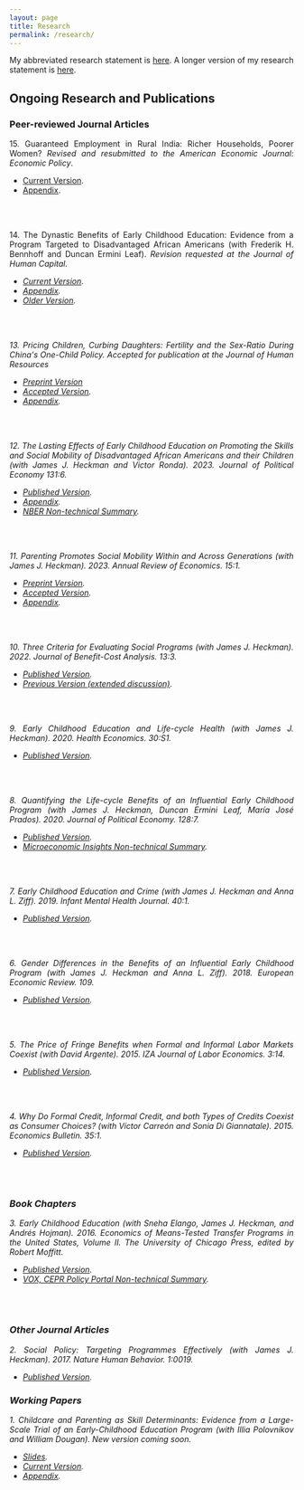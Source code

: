 ```yaml
---
layout: page
title: Research
permalink: /research/
---
```

<style>body {text-align: justify}</style>
My abbreviated research statement is <a href="https://www.dropbox.com/s/j2zh6xceq8myhmd/garcia_abbreviatedresearchstatement.pdf?dl=0">here</a>. A longer version of my research statement is <a href="https://www.dropbox.com/s/y5t4vmygyujbtpd/garcia_researchstatement.pdf?dl=0">here</a>.
<br/>

## Ongoing Research and Publications
### Peer-reviewed Journal Articles

15\. Guaranteed Employment in Rural India: Richer Households, Poorer Women? <em>Revised and resubmitted to the American Economic Journal: Economic Policy</em>. 
* [Current Version](https://www.dropbox.com/s/0on13notpwx06qo/gem_paper_04-12-2023b_jlg.pdf?dl=0).
* [Appendix](https://www.dropbox.com/s/yo4zctf9ki5j7i7/gem_appendix_04-12-2023a_jlg.pdf?dl=0).
<br/>
<br/>

14\. The Dynastic Benefits of Early Childhood Education: Evidence from a Program Targeted to Disadvantaged African Americans (with Frederik H. Bennhoff and Duncan Ermini Leaf). <em>Revision requested at the Journal of Human Capital<em>.
* [Current Version](https://www.dropbox.com/s/br5u8kqbkwd51lw/perrycba_paper_2022-12-21a_jlg.pdf?dl=0).
* [Appendix](https://www.dropbox.com/s/zuqkw02r5pfwz2o/perrycba_appendix_2022-09-06a_jlg.pdf?dl=0).
* [Older Version](https://www.dropbox.com/s/6brsiqua5eifvg6/w29004.pdf?dl=0).
<br/>
<br/>

13\. Pricing Children, Curbing Daughters: Fertility and the Sex-Ratio During China's One-Child Policy. <em>Accepted for publication at the Journal of Human Resources</em>
* [Preprint Version](http://jhr.uwpress.org/content/early/2022/03/31/jhr.0820-11118R1.full.pdf+html)
* [Accepted Version](https://www.dropbox.com/s/19rvs85us3fssyj/pricingchildren_paper_02252022a_jlg.pdf?dl=0). 
* [Appendix](https://www.dropbox.com/s/lunjmsbd6bjgspi/pricingchildren_appendix_02252022a_jlg.pdf?dl=0).
<br/>
<br/>

12\. The Lasting Effects of Early Childhood Education on Promoting the Skills and Social Mobility of Disadvantaged African Americans and their Children (with James J. Heckman and Victor Ronda). 2023. <em>Journal of Political Economy</em> 131:6.
* [Published Version](https://www.dropbox.com/s/q9ef27a35xfkpuy/722936.pdf?dl=0).
* [Appendix](https://www.dropbox.com/s/vor0ypc15d6oa7c/perrysecondgen_appendix_08-26-2022a_jlg.pdf?dl=0).
* [NBER Non-technical Summary](https://www.nber.org/digest-202110/intergenerational-impacts-perry-preschool-project).
<br/>
<br/>

11\. Parenting Promotes Social Mobility Within and Across Generations (with James J. Heckman). 2023. <em>Annual Review of Economics</em>. 15:1.
* [Preprint Version](https://www.annualreviews.org/doi/abs/10.1146/annurev-economics-021423-031905).
* [Accepted Version](https://www.dropbox.com/s/oq9y383q968vn1w/arpaper_02-14-2023b_jlg.pdf?dl=0).
* [Appendix](https://www.dropbox.com/s/j279auh3i4pb642/arpaper_appendix_02-14-2023a_jlg.pdf?dl=0).
<br/>
<br/>

10\. Three Criteria for Evaluating Social Programs (with James J. Heckman). 2022. <em>Journal of Benefit-Cost Analysis</em>. 13:3.
* [Published Version](https://www.dropbox.com/s/j6tjzm0iarupldt/three-criteria-for-evaluating-social-programs.pdf?dl=0).
* [Previous Version (extended discussion)](https://www.dropbox.com/s/fmzlaftadxmkb7z/w30005.pdf?dl=0).
<br/>
<br/>

9\. Early Childhood Education and Life-cycle Health (with James J. Heckman). 2020. <em>Health Economics</em>. 30:S1.
* [Published Version](https://www.dropbox.com/s/viq16eci1e0kxkn/healtheconomics.pdf?dl=0).
<br/>
<br/>

8\. Quantifying the Life-cycle Benefits of an Influential Early Childhood Program (with James J. Heckman, Duncan Ermini Leaf, María José Prados). 2020. <em>Journal of Political Economy</em>. 128:7.
* [Published Version](https://www.dropbox.com/s/1yinom4vsgl3afc/705718.pdf?dl=0). 
* [Microeconomic Insights Non-technical Summary](https://microeconomicinsights.org/life-cycle-benefits-of-early-childhood-programs-evidence-from-an-influential-early-childhood-program/).
<br/>
<br/>

7\. Early Childhood Education and Crime (with James J. Heckman and Anna L. Ziff). 2019. <em>Infant Mental Health Journal</em>. 40:1.
* [Published Version](https://www.dropbox.com/s/g20mp915abtldpl/earlyandcrime.pdf?dl=0).
<br/>
<br/>

6\. Gender Differences in the Benefits of an Influential Early Childhood Program (with James J. Heckman and Anna L. Ziff). 2018. <em>European Economic Review</em>. 109.
* [Published Version](https://www.dropbox.com/s/q6mowvkjpz1us5h/1-s2.0-S0014292118300953-main.pdf?dl=0).
<br/>
<br/>

5\. The Price of Fringe Benefits when Formal and Informal Labor Markets Coexist (with David Argente). 2015. <em>IZA Journal of Labor Economics</em>. 3:14.
* [Published Version](https://www.dropbox.com/s/11lazt40lqi80wl/s40172-014-0014-0.pdf?dl=0).
<br/>
<br/>

4\. Why Do Formal Credit, Informal Credit, and both Types of Credits Coexist as Consumer Choices? (with Víctor Carreón and Sonia Di Giannatale). 2015. <em>Economics Bulletin</em>. 35:1.
* [Published Version](https://www.dropbox.com/s/zjffr0busvzl8n9/EB-15-V35-I1-P10.pdf?dl=0).
<br/>
<br/>

### Book Chapters
3\. Early Childhood Education (with Sneha Elango, James J. Heckman, and Andrés Hojman). 2016. <em>Economics of Means-Tested Transfer Programs in the United States, Volume II</em>. The University of Chicago Press, edited by Robert Moffitt.
* [Published Version](https://www.dropbox.com/s/u60uewgz4asd5os/c13489.pdf?dl=0).
* [VOX, CEPR Policy Portal Non-technical Summary](https://voxeu.org/article/early-childhood-education-and-social-mobility).
<br/>
<br/>

### Other Journal Articles
2\. Social Policy: Targeting Programmes Effectively (with James J. Heckman). 2017. <em>Nature Human Behavior</em>. 1:0019.
* [Published Version](https://www.dropbox.com/s/8rktlxe288yrr2t/s41562-016-0019.pdf?dl=0).

### Working Papers 

1\. Childcare and Parenting as Skill Determinants: Evidence from a Large-Scale Trial of an Early-Childhood Education Program (with Illia Polovnikov and William Dougan).  <em>New version coming soon<em>.
* [Slides](https://www.dropbox.com/s/efncqtcchyd89w8/childcareparentingihdp_slides_05-13-2023a_jlg.pdf?dl=0).
* [Current Version](https://www.dropbox.com/s/37mo3i6jj2deipy/childcareparentingihdp_paper_09302022a_jlg.pdf?dl=0).
* [Appendix](https://www.dropbox.com/s/5j9o8ct3fjonx2h/childcareparentingihdp_appendix_09302022a_jlg.pdf?dl=0).

